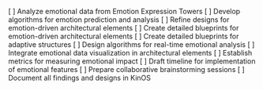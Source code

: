 [ ] Analyze emotional data from Emotion Expression Towers
[ ] Develop algorithms for emotion prediction and analysis
[ ] Refine designs for emotion-driven architectural elements
[ ] Create detailed blueprints for emotion-driven architectural elements
[ ] Create detailed blueprints for adaptive structures
[ ] Design algorithms for real-time emotional analysis
[ ] Integrate emotional data visualization in architectural elements
[ ] Establish metrics for measuring emotional impact
[ ] Draft timeline for implementation of emotional features
[ ] Prepare collaborative brainstorming sessions
[ ] Document all findings and designs in KinOS